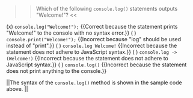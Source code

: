 >>Which of the following `console.log()` statements outputs "Welcome!"? <<

(x) `console.log("Welcome!");` {{Correct because the statement prints "Welcome!" to the console with no syntax error.}}
( ) `console.print("Welcome!");` {{Incorrect because "log" should be used instead of "print".}}
( ) `console.log Welcome!` {{Incorrect because the statement does not adhere to JavaScript syntax.}}
( ) `console.log -> (Welcome!)` {{Incorrect because the statement does not adhere to JavaScript syntax.}}
( ) `console.log()` {{Incorrect because the statement does not print anything to the console.}}

||The syntax of the `console.log()` method is shown in the sample code above. ||
